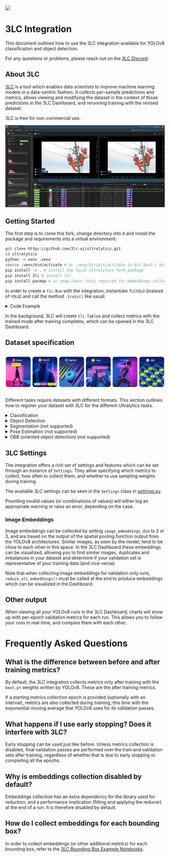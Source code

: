 <img src="https://3lc.ai/wp-content/uploads/2023/09/3LC-Logo_Footer.svg">

# 3LC Integration

This document outlines how to use the 3LC integration available for YOLOv8 classification and object detection.

For any questions or problems, please reach out on the [3LC Discord](https://discord.com/channels/1236027984150794290/1236118620002586655).

## About 3LC

[3LC](https://3lc.ai) is a tool which enables data scientists to improve machine learning models in a data-centric fashion. It collects per-sample predictions and metrics, allows viewing and modifying the dataset in the context of those predictions in the 3LC Dashboard, and rerunning training with the revised dataset.

3LC is free for non-commercial use.

![3LC Dashboard Overview](_static/dashboard.png)

## Getting Started

The first step is to clone this fork, change directory into it and install the package and requirements into a virtual environment:
```bash
git clone https://github.com/3lc-ai/ultralytics.git
cd ultralytics
python -m venv .venv
source .venv/bin/activate # or .venv/Scripts/activate in Git Bash / Windows
pip install -e . # install the local ultralytics fork package
pip install 3lc # install 3lc
pip install pacmap # or umap-learn (only required for embeddings collection)
```

In order to create a `tlc.Run` with the integration, instantiate `TLCYOLO` (instead of `YOLO`) and call the method `.train()` like usual:
<details>
<summary>Code Example</summary>
The following code example shows basic usage of the 3LC integration. The `Settings` object can be used to specify 3LC specific settings. For more details, see the
customization section.

```python
from ultralytics.utils.tlc import Settings, TLCYOLO

# Set 3LC specific settings
settings = Settings(
    project_name="my_yolo_project",
    run_name="my_yolo_run",
    run_description="my_yolo_run_description",
)

# Initialize and run training
model = TLCYOLO("yolov8n.pt") # Or e.g. "yolov8n-cls.pt" for classification
model.train(data="coco128.yaml", settings=settings) # See the section 'Dataset Specification' for how to specify which data to use
```
</details>

In the background, 3LC will create `tlc.Table`s and collect metrics with the trained mode after training completes, which can be opened in the 3LC Dashboard.

## Dataset specification

![Banner image with tasks](https://raw.githubusercontent.com/ultralytics/assets/main/im/banner-tasks.png)

Different tasks require datasets with different formats. This section outlines how to register your dataset with 3LC for the different Ultralytics tasks.

<details>
<summary>Classification</summary>
For image classification, there are two ways to specify which data to use during training and metrics collection.

1. Using the argument `data` like usual when calling `model.train(data=path/to/dataset)`. See the [Ultralytics Documentation](https://docs.ultralytics.com/datasets/classify/). This will create `tlc.Table`s for each split, with the dataset name set to the last part of the dataset path. On rerunning the same command, the same `Table`s will be used. If new revisions have been created for these `Table`s in the 3LC Dashboard, the latest versions will be used instead. This way of specifying the data is useful when you are using the 3LC integration for the first time.

1. Using the argument `tables` when calling `model.train(tables={"train": my_train_table, "val": my_val_table})`. Here `my_train_table` and `my_val_table` need to be instances of `tlc.Table` or paths to tables in the form of a `tlc.Url`, `pathlib.Path` or `str`. In this case the provided `tlc.Table`s will be used as provided. This way of specifying the data is useful when you would like to use specific versions of your data (i.e. not necessarily 'latest'), or if you have created your own `tlc.Table`s and would like to use them instead.

If your `tlc.Table`s have custom column names for your image and label columns, you can provide these as additional arguments `image_column_name` and `label_column_name`. The defaults are `Image` and `Label`.
</details>

<details>
<summary>Object Detection</summary>
For object detection, there are three ways to specify which data to use during training and metrics collection.

1. Using the argument `data` like usual when calling `model.train(data=path/to/dataset.yaml)`. See the [Ultralytics Documentation](https://docs.ultralytics.com/datasets/detect/). This will create `tlc.Table`s for each split. On rerunning the same command, the same `Table`s will be used. If new revisions have been created for these `Table`s in the 3LC Dashboard, the latest versions will be used instead. This way of specifying the data is useful when you are using the 3LC integration for the first time.

1. Using the argument `data` like usual, but providing the path to a 3LC Dataset YAML file. The way to specify this is by adding a prefix `3LC://` to the path. ..

1. Using the argument `tables` when calling `model.train(tables={"train": my_train_table, "val": my_val_table})`. ...

</details>

<details>
<summary>Segmentation (not supported)</summary>
The 3LC integration does not yet support the Segmentation task. Stay tuned on [Discord](https://discord.com/channels/1236027984150794290/1236118620002586655) to learn when support is added!
</details>

<details>
<summary>Pose Estimation (not supported)</summary>
The 3LC integration does not yet support the Pose Estimation task. Stay tuned on [Discord](https://discord.com/channels/1236027984150794290/1236118620002586655) to learn when support is added!
</details>

<details>
<summary>OBB (oriented object detection) (not supported)</summary>
The 3LC integration does not yet support the Oriented Object Detection task. Stay tuned on [Discord](https://discord.com/channels/1236027984150794290/1236118620002586655) to learn when support is added!
</details>

## 3LC Settings

The integration offers a rich set of settings and features which can be set through an instance of `Settings`. They allow specifying which metrics to collect, how often to collect them, and whether to use sampling weights during training.

The available 3LC settings can be seen in the `Settings` class in [settings.py](detect/settings.py).

Providing invalid values (or combinations of values) will either log an appropriate warning or raise an error, depending on the case.

### Image Embeddings

Image embeddings can be collected by setting `image_embeddings_dim` to 2 or 3, and are based on the output of the spatial pooling function output from the YOLOv8 architectures. Similar images, as seen by the model, tend to be close to each other in this space. In the 3LC Dashboard these embeddings can be visualized, allowing you to find similar images, duplicates and imbalances in your dataset and determine if your validation set is representative of your training data (and vice-versa).

Note that when collecting image embeddings for validation only runs, `reduce_all_embeddings()` must be called at the end to produce embeddings which can be visualized in the Dashboard.

## Other output

When viewing all your YOLOv8 runs in the 3LC Dashboard, charts will show up with per-epoch validation metrics for each run. This allows you to follow your runs in real-time, and compare them with each other.

# Frequently Asked Questions

## What is the difference between before and after training metrics?

By default, the 3LC integration collects metrics only after training with the `best.pt` weights written by YOLOv8. These are the after training metrics.

If a starting metrics collection epoch is provided (optionally with an interval), metrics are also collected during training, this time with the exponential moving average that YOLOv8 uses for its validation passes.

## What happens if I use early stopping? Does it interfere with 3LC?

Early stopping can be used just like before. Unless metrics collection is disabled, final validation passes are performed over the train and validation sets after training, regardless of whether that is due to early stopping or completing all the epochs.

## Why is embeddings collection disabled by default?

Embeddings collection has an extra dependency for the library used for reduction, and a performance implication (fitting and applying the reducer) at the end of a run. It is therefore disabled by default.

## How do I collect embeddings for each bounding box?

In order to collect embeddings (or other additional metrics) for each bounding box, refer to the [3LC Bounding Box Example Notebooks](https://docs.3lc.ai/3lc/latest/public-notebooks/add-bb-embeddings.html).
